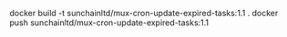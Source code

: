 docker build -t sunchainltd/mux-cron-update-expired-tasks:1.1 .
docker push sunchainltd/mux-cron-update-expired-tasks:1.1
